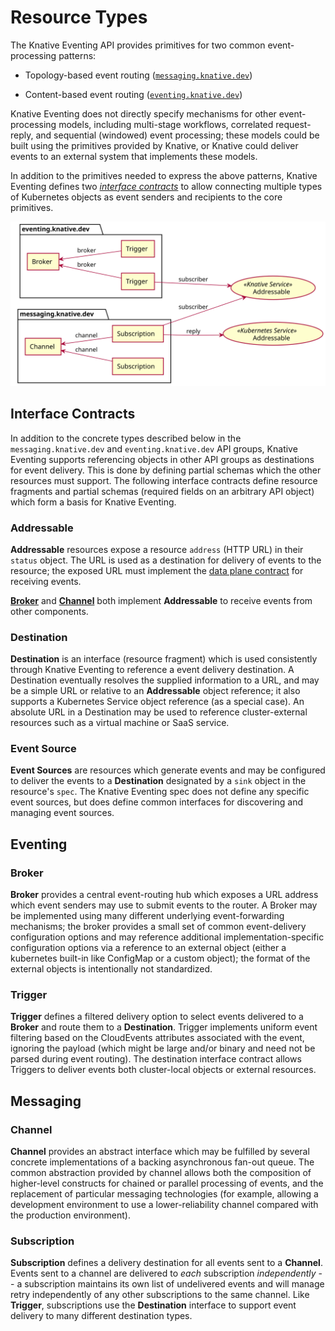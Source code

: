 # Resource Types

The Knative Eventing API provides primitives for two common event-processing
patterns:

- Topology-based event routing ([`messaging.knative.dev`](#messaging))

- Content-based event routing ([`eventing.knative.dev`](#eventing))

Knative Eventing does not directly specify mechanisms for other event-processing
models, including multi-stage workflows, correlated request-reply, and
sequential (windowed) event processing; these models could be built using the
primitives provided by Knative, or Knative could deliver events to an external
system that implements these models.

In addition to the primitives needed to express the above patterns, Knative
Eventing defines two [_interface contracts_](#interface-contracts) to allow
connecting multiple types of Kubernetes objects as event senders and recipients
to the core primitives.

![Overview of objects](images/eventing-overview.svg)
<!-- Generated from the following UML using PlantUML:
@startuml
' Remove shadows
skinparam shadowing false
' Set ordering
left to right direction

usecase Addressable <<Knative Service>>
usecase Addressable AS A2 <<Kubernetes Service>>

package "eventing.knative.dev" {
agent Broker
agent "Trigger" as T1
agent "Trigger" as T2
}

Broker <-- T1 : broker
Broker <-- T2 : broker
Addressable <-u- T1 : subscriber

package "messaging.knative.dev" {
agent Channel
agent "Subscription" as S1
agent "Subscription" as S2
}

Channel <-- S1 :channel
Channel <-- S2 :channel
Addressable <-u- S2 :subscriber
A2 <-u- S2 : reply
@enduml
-->

## Interface Contracts

In addition to the concrete types described below in the `messaging.knative.dev`
and `eventing.knative.dev` API groups, Knative Eventing supports referencing
objects in other API groups as destinations for event delivery. This is done by
defining partial schemas which the other resources must support. The following
interface contracts define resource fragments and partial schemas (required fields
on an arbitrary API object) which form a basis for Knative Eventing.

### Addressable

**Addressable** resources expose a resource `address` (HTTP URL) in their `status`
object. The URL is used as a destination for delivery of events to the resource;
the exposed URL must implement the [data plane contract](data-plane.md) for
receiving events.

[**Broker**](#broker) and [**Channel**](#channel) both implement **Addressable**
to receive events from other components.

### Destination

**Destination** is an interface (resource fragment) which is used consistently
through Knative Eventing to reference a event delivery destination. A
Destination eventually resolves the supplied information to a URL, and may be a
simple URL or relative to an **Addressable** object reference; it also supports
a Kubernetes Service object reference (as a special case). An absolute URL in a
Destination may be used to reference cluster-external resources such as a
virtual machine or SaaS service.

### Event Source

**Event Sources** are resources which generate events and may be configured to
deliver the events to a **Destination** designated by a `sink` object in the
resource's `spec`. The Knative Eventing spec does not define any specific event
sources, but does define common interfaces for discovering and managing event
sources.

## Eventing

### Broker

**Broker** provides a central event-routing hub which exposes a URL address
which event senders may use to submit events to the router. A Broker may be
implemented using many different underlying event-forwarding mechanisms; the
broker provides a small set of common event-delivery configuration options and
may reference additional implementation-specific configuration options via a
reference to an external object (either a kubernetes built-in like ConfigMap or
a custom object); the format of the external objects is intentionally not
standardized.

### Trigger

**Trigger** defines a filtered delivery option to select events delivered to a
**Broker** and route them to a **Destination**. Trigger implements uniform event
filtering based on the CloudEvents attributes associated with the event,
ignoring the payload (which might be large and/or binary and need not be parsed
during event routing). The destination interface contract allows Triggers to
deliver events both cluster-local objects or external resources.

## Messaging

### Channel

**Channel** provides an abstract interface which may be fulfilled by several
concrete implementations of a backing asynchronous fan-out queue. The common
abstraction provided by channel allows both the composition of higher-level
constructs for chained or parallel processing of events, and the replacement of
particular messaging technologies (for example, allowing a development
environment to use a lower-reliability channel compared with the production
environment).

### Subscription

**Subscription** defines a delivery destination for all events sent to a
**Channel**. Events sent to a channel are delivered to _each_ subscription
_independently_ -- a subscription maintains its own list of undelivered events
and will manage retry independently of any other subscriptions to the same
channel. Like **Trigger**, subscriptions use the **Destination** interface to
support event delivery to many different destination types.
